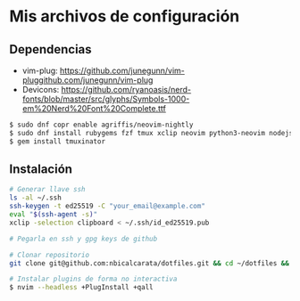 Mis archivos de configuración
=============================

## Dependencias

- vim-plug: https://github.com/junegunn/vim-pluggithub.com/junegunn/vim-plug
- Devicons: https://github.com/ryanoasis/nerd-fonts/blob/master/src/glyphs/Symbols-1000-em%20Nerd%20Font%20Complete.ttf

```sh
$ sudo dnf copr enable agriffis/neovim-nightly
$ sudo dnf install rubygems fzf tmux xclip neovim python3-neovim nodejs ripgrep
$ gem install tmuxinator

```

## Instalación

```sh
# Generar llave ssh
ls -al ~/.ssh
ssh-keygen -t ed25519 -C "your_email@example.com"
eval "$(ssh-agent -s)"
xclip -selection clipboard < ~/.ssh/id_ed25519.pub

# Pegarla en ssh y gpg keys de github

# Clonar repositorio
git clone git@github.com:nbicalcarata/dotfiles.git && cd ~/dotfiles && ./install

# Instalar plugins de forma no interactiva
$ nvim --headless +PlugInstall +qall
```
